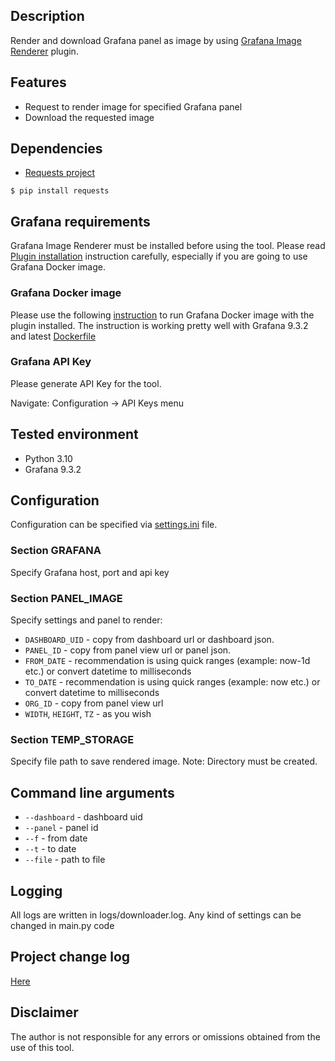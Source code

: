 ## Description
Render and download Grafana panel as image by using 
[Grafana Image Renderer](https://grafana.com/grafana/plugins/grafana-image-renderer/) plugin. 

## Features
- Request to render image for specified Grafana panel
- Download the requested image

## Dependencies
- [Requests project](https://pypi.org/project/requests/)
<!-- termynal -->
```
$ pip install requests
```

## Grafana requirements
Grafana Image Renderer must be installed before using the tool.
Please read [Plugin installation](https://grafana.com/grafana/plugins/grafana-image-renderer/) instruction 
carefully, especially if you are going to use Grafana Docker image.    

### Grafana Docker image
Please use the following 
[instruction](https://grafana.com/docs/grafana/v8.5/installation/docker/#build-with-grafana-image-renderer-plugin-pre-installed)
to run Grafana Docker image with the plugin installed. 
The instruction is working pretty well with Grafana 9.3.2 and latest 
[Dockerfile](https://github.com/grafana/grafana/blob/05c9af511057b221e50454033ee798df13fbc987/packaging/docker/custom/Dockerfile) 

### Grafana API Key
Please generate API Key for the tool. 


Navigate: Configuration -> API Keys menu 


## Tested environment
- Python 3.10 
- Grafana 9.3.2 

## Configuration
Configuration can be specified via [settings.ini](settings.ini) file.
### Section GRAFANA
Specify Grafana host, port and api key 
### Section PANEL_IMAGE
Specify settings and panel to render:
- `DASHBOARD_UID` - copy from dashboard url or dashboard json. 
- `PANEL_ID` - copy from panel view url or panel json.
- `FROM_DATE` - recommendation is using quick ranges (example: now-1d etc.) or convert datetime to milliseconds   
- `TO_DATE` - recommendation is using quick ranges (example: now etc.) or convert datetime to milliseconds
- `ORG_ID` - copy from panel view url
- `WIDTH`, `HEIGHT`, `TZ` - as you wish  
### Section TEMP_STORAGE
Specify file path to save rendered image. 
Note: Directory must be created. 

## Command line arguments 
- `--dashboard` - dashboard uid
- `--panel` - panel id
- `--f` - from date
- `--t` - to date
- `--file` - path to file

## Logging
All logs are written in logs/downloader.log.
Any kind of settings can be changed in main.py code

## Project change log
[Here](CHANGELOG.md)

## Disclaimer
The author is not responsible for any errors or omissions obtained from the use of this tool.